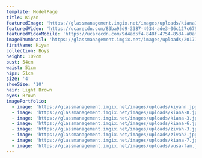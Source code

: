 ```yaml
---
template: ModelPage
title: Kiyan
featuredImage: 'https://glassmanagement.imgix.net/images/uploads/kiana128973bnner.jpg'
featuredVideo: 'https://ucarecdn.com/83ba95d9-3387-4934-ade3-06c127c6790d/'
featuredVideoMobile: 'https://ucarecdn.com/9d4ad5f4-848f-4754-8534-a0aff3276759/'
imageThumbnail: 'https://glassmanagement.imgix.net/images/uploads/201710284202.jpg'
firstName: Kiyan
collection: Boys
height: 109cm
bust: 54cm
waist: 51cm
hips: 51cm
size: '4'
shoeSize: '10'
hair: Light Brown
eyes: Brown
imagePortfolio:
  - image: 'https://glassmanagement.imgix.net/images/uploads/kiyann.jpg'
  - image: 'https://glassmanagement.imgix.net/images/uploads/kiana-8.jpg'
  - image: 'https://glassmanagement.imgix.net/images/uploads/kiana-3.jpg'
  - image: 'https://glassmanagement.imgix.net/images/uploads/kiana-6.jpg'
  - image: 'https://glassmanagement.imgix.net/images/uploads/zivah-3.jpg'
  - image: 'https://glassmanagement.imgix.net/images/uploads/zivah2.jpg'
  - image: 'https://glassmanagement.imgix.net/images/uploads/kiana-7.jpg'
  - image: 'https://glassmanagement.imgix.net/images/uploads/vusa-fam.jpg'
---
```


